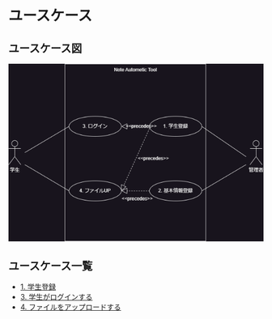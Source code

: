 # ユースケース

## ユースケース図

![usecase](../image/usecase.drawio.png)

## ユースケース一覧

- [1. 学生登録](./register.md)
- [3. 学生がログインする](./login.md)
- [4. ファイルをアップロードする](./upload.md)
